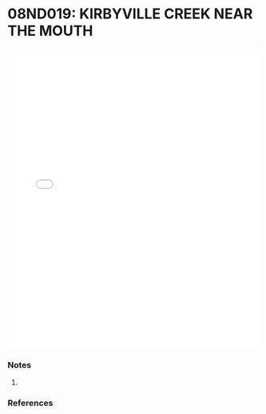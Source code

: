 # 08ND019: KIRBYVILLE CREEK NEAR THE MOUTH

<iframe src="/distribution_estimation/_static/stations/08ND019_fdc.html" width="100%" height="600" frameborder="0"></iframe>

### Notes
1. 

### References

